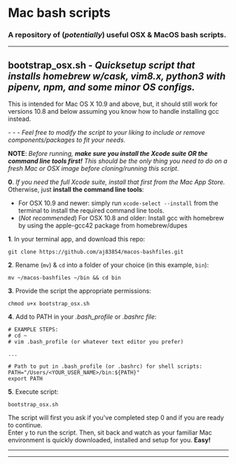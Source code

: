 Mac bash scripts
================

### A repository of (*potentially*) useful OSX & MacOS bash scripts.

_______________________________________________

## **bootstrap_osx.sh** - *Quicksetup script that installs homebrew w/cask, vim8.x, python3 with pipenv, npm, and some minor OS configs.*
This is intended for Mac OS X 10.9 and above, but, it should still work for versions 10.8 and below assuming you know how to handle installing gcc instead.

*- - - Feel free to modify the script to your liking to include or remove components/packages to fit your needs.*

**NOTE**: *Before running, **make sure you install the  Xcode suite OR the command line tools first!** This should be the only thing you need to do on a fresh Mac or OSX image before cloning/running this script.*

**0**. *If you need the full Xcode suite, install that first from the Mac App Store.* Otherwise, just **install the command line tools**:

- For OSX 10.9 and newer: simply run `xcode-select --install` from the terminal to install the required command line tools.
- (*Not recommended*) For OSX 10.8 and older: Install gcc with homebrew by using the apple-gcc42 package from homebrew/dupes

**1**. In your terminal app, and download this repo:

~~~
git clone https://github.com/aj83854/macos-bashfiles.git
~~~

**2**. Rename (`mv`) & `cd` into a folder of your choice (in this example, `bin`):

~~~
mv ~/macos-bashfiles ~/bin && cd bin
~~~

**3**. Provide the script the appropriate permissions:

~~~
chmod u+x bootstrap_osx.sh
~~~

**4**. Add to PATH in your *.bash_profile* or *.bashrc file*:
~~~
# EXAMPLE STEPS:
# cd ~
# vim .bash_profile (or whatever text editor you prefer)

...

# Path to put in .bash_profile (or .bashrc) for shell scripts:
PATH="/Users/<YOUR_USER_NAME>/bin:${PATH}"
export PATH
~~~

**5**. Execute script:
~~~
bootstrap_osx.sh
~~~

The script will first you ask if you've completed step 0 and if you are ready to continue. \
Enter `y` to run the script. Then, sit back and watch as your familiar Mac environment is quickly downloaded, installed and setup for you. **Easy!**
_______________________________________________
_______________________________________________
